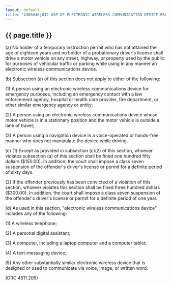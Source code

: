 ```yaml
---
layout: default
title: "436&#46;032 USE OF ELECTRONIC WIRELESS COMMUNICATION DEVICE PROHIBITED WHILE DRIVING."
---
```


{{ page.title }}
----------------

(a) No holder of a temporary instruction permit who has not attained the age of eighteen years and no holder of a probationary driver's license shall drive a motor vehicle on any street, highway, or property used by the public for purposes of vehicular traffic or parking while using in any manner an electronic wireless communications device.

(b) Subsection (a) of this section does not apply to either of the following:

(1) A person using an electronic wireless communications device for emergency purposes, including an emergency contact with a law enforcement agency, hospital or health care provider, fire department, or other similar emergency agency or entity;

(2) A person using an electronic wireless communications device whose motor vehicle is in a stationary position and the motor vehicle is outside a lane of travel;

(3) A person using a navigation device in a voice-operated or hands-free manner who does not manipulate the device while driving.

(c) (1) Except as provided in subsection (c)(2) of this section, whoever violates subsection (a) of this section shall be fined one hundred fifty dollars ($150.00). In addition, the court shall impose a class seven suspension of the offender's driver's license or permit for a definite period of sixty days.

(2) If the offender previously has been convicted of a violation of this section, whoever violates this section shall be fined three hundred dollars ($300.00). In addition, the court shall impose a class seven suspension of the offender's driver's license or permit for a definite period of one year.

(d) As used in this section, "electronic wireless communications device" includes any of the following:

(1) A wireless telephone;

(2) A personal digital assistant;

(3) A computer, including a laptop computer and a computer tablet;

(4) A text-messaging device;

(5) Any other substantially similar electronic wireless device that is designed or used to communicate via voice, image, or written word.

  (ORC 4511.205)